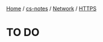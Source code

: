 [Home](https://mengxianbin.github.io) /
[cs-notes](https://mengxianbin.github.io/cs-notes/content) /
[Network](https://mengxianbin.github.io/cs-notes/content/Network) /
[HTTPS](https://mengxianbin.github.io/cs-notes/content/Network/HTTPS)

# TO DO
